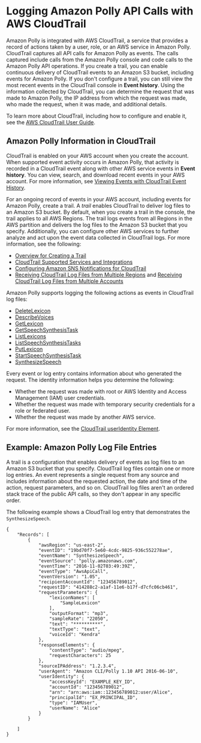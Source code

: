 # Logging Amazon Polly API Calls with AWS CloudTrail<a name="logging-using-cloudtrail"></a>

Amazon Polly is integrated with AWS CloudTrail, a service that provides a record of actions taken by a user, role, or an AWS service in Amazon Polly\. CloudTrail captures all API calls for Amazon Polly as events\. The calls captured include calls from the Amazon Polly console and code calls to the Amazon Polly API operations\. If you create a trail, you can enable continuous delivery of CloudTrail events to an Amazon S3 bucket, including events for Amazon Polly\. If you don't configure a trail, you can still view the most recent events in the CloudTrail console in **Event history**\. Using the information collected by CloudTrail, you can determine the request that was made to Amazon Polly, the IP address from which the request was made, who made the request, when it was made, and additional details\. 

To learn more about CloudTrail, including how to configure and enable it, see the [AWS CloudTrail User Guide](https://docs.aws.amazon.com/awscloudtrail/latest/userguide/)\.

## Amazon Polly Information in CloudTrail<a name="service-name-info-in-cloudtrail"></a>

CloudTrail is enabled on your AWS account when you create the account\. When supported event activity occurs in Amazon Polly, that activity is recorded in a CloudTrail event along with other AWS service events in **Event history**\. You can view, search, and download recent events in your AWS account\. For more information, see [Viewing Events with CloudTrail Event History](https://docs.aws.amazon.com/awscloudtrail/latest/userguide/view-cloudtrail-events.html)\. 

For an ongoing record of events in your AWS account, including events for Amazon Polly, create a trail\. A *trail* enables CloudTrail to deliver log files to an Amazon S3 bucket\. By default, when you create a trail in the console, the trail applies to all AWS Regions\. The trail logs events from all Regions in the AWS partition and delivers the log files to the Amazon S3 bucket that you specify\. Additionally, you can configure other AWS services to further analyze and act upon the event data collected in CloudTrail logs\. For more information, see the following: 
+ [Overview for Creating a Trail](https://docs.aws.amazon.com/awscloudtrail/latest/userguide/cloudtrail-create-and-update-a-trail.html)
+ [CloudTrail Supported Services and Integrations](https://docs.aws.amazon.com/awscloudtrail/latest/userguide/cloudtrail-aws-service-specific-topics.html#cloudtrail-aws-service-specific-topics-integrations)
+ [Configuring Amazon SNS Notifications for CloudTrail](https://docs.aws.amazon.com/awscloudtrail/latest/userguide/getting_notifications_top_level.html)
+ [Receiving CloudTrail Log Files from Multiple Regions](https://docs.aws.amazon.com/awscloudtrail/latest/userguide/receive-cloudtrail-log-files-from-multiple-regions.html) and [Receiving CloudTrail Log Files from Multiple Accounts](https://docs.aws.amazon.com/awscloudtrail/latest/userguide/cloudtrail-receive-logs-from-multiple-accounts.html)

Amazon Polly supports logging the following actions as events in CloudTrail log files:
+ [ DeleteLexicon ](API_DeleteLexicon.md)
+ [ DescribeVoices ](API_DescribeVoices.md)
+ [ GetLexicon ](API_GetLexicon.md)
+ [ GetSpeechSynthesisTask ](API_GetSpeechSynthesisTask.md)
+ [ ListLexicons ](API_ListLexicons.md)
+ [ ListSpeechSynthesisTasks ](API_ListSpeechSynthesisTasks.md)
+ [ PutLexicon ](API_PutLexicon.md)
+ [ StartSpeechSynthesisTask ](API_StartSpeechSynthesisTask.md)
+ [ SynthesizeSpeech ](API_SynthesizeSpeech.md)

Every event or log entry contains information about who generated the request\. The identity information helps you determine the following: 
+ Whether the request was made with root or AWS Identity and Access Management \(IAM\) user credentials\.
+ Whether the request was made with temporary security credentials for a role or federated user\.
+ Whether the request was made by another AWS service\.

For more information, see the [CloudTrail userIdentity Element](https://docs.aws.amazon.com/awscloudtrail/latest/userguide/cloudtrail-event-reference-user-identity.html)\.

## Example: Amazon Polly Log File Entries<a name="understanding-service-name-entries"></a>

 A trail is a configuration that enables delivery of events as log files to an Amazon S3 bucket that you specify\. CloudTrail log files contain one or more log entries\. An event represents a single request from any source and includes information about the requested action, the date and time of the action, request parameters, and so on\. CloudTrail log files aren't an ordered stack trace of the public API calls, so they don't appear in any specific order\.

The following example shows a CloudTrail log entry that demonstrates the `SynthesizeSpeech`\.

```
{
    "Records": [
        {
            "awsRegion": "us-east-2", 
            "eventID": "19bd70f7-5e60-4cdc-9825-936c552278ae", 
            "eventName": "SynthesizeSpeech", 
            "eventSource": "polly.amazonaws.com", 
            "eventTime": "2016-11-02T03:49:39Z", 
            "eventType": "AwsApiCall", 
            "eventVersion": "1.05", 
            "recipientAccountId": "123456789012", 
            "requestID": "414288c2-a1af-11e6-b17f-d7cfc06cb461", 
            "requestParameters": {
                "lexiconNames": [
                    "SampleLexicon"
                ], 
                "outputFormat": "mp3", 
                "sampleRate": "22050", 
                "text": "**********", 
                "textType": "text", 
                "voiceId": "Kendra"
            }, 
            "responseElements": {
                "contentType": "audio/mpeg", 
                "requestCharacters": 25
            }, 
            "sourceIPAddress": "1.2.3.4", 
            "userAgent": "Amazon CLI/Polly 1.10 API 2016-06-10",
            "userIdentity": {
                "accessKeyId": "EXAMPLE_KEY_ID", 
                "accountId": "123456789012", 
                "arn": "arn:aws:iam::123456789012:user/Alice", 
                "principalId": "EX_PRINCIPAL_ID", 
                "type": "IAMUser", 
                "userName": "Alice"
            }
        }

    ]
}
```